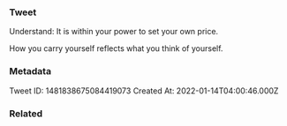 ### Tweet
Understand: It is within your power to set your own price.

How you carry yourself reflects what you think of yourself.

### Metadata
Tweet ID: 1481838675084419073
Created At: 2022-01-14T04:00:46.000Z

### Related

